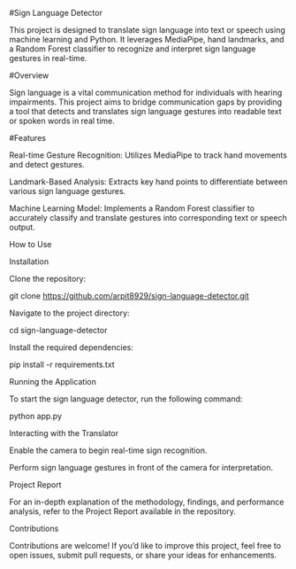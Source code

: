 #Sign Language Detector

This project is designed to translate sign language into text or speech using machine learning and Python. It leverages MediaPipe, hand landmarks, and a Random Forest classifier to recognize and interpret sign language gestures in real-time.

#Overview

Sign language is a vital communication method for individuals with hearing impairments. This project aims to bridge communication gaps by providing a tool that detects and translates sign language gestures into readable text or spoken words in real time.

#Features

Real-time Gesture Recognition: Utilizes MediaPipe to track hand movements and detect gestures.

Landmark-Based Analysis: Extracts key hand points to differentiate between various sign language gestures.

Machine Learning Model: Implements a Random Forest classifier to accurately classify and translate gestures into corresponding text or speech output.

How to Use

Installation

Clone the repository:

git clone https://github.com/arpit8929/sign-language-detector.git

Navigate to the project directory:

cd sign-language-detector

Install the required dependencies:

pip install -r requirements.txt

Running the Application

To start the sign language detector, run the following command:

python app.py

Interacting with the Translator

Enable the camera to begin real-time sign recognition.

Perform sign language gestures in front of the camera for interpretation.

Project Report

For an in-depth explanation of the methodology, findings, and performance analysis, refer to the Project Report available in the repository.

Contributions

Contributions are welcome! If you’d like to improve this project, feel free to open issues, submit pull requests, or share your ideas for enhancements.